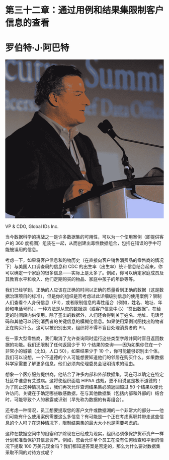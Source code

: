 # 第三十二章：通过用例和结果集限制客户信息的查看

# 罗伯特·J·阿巴特

![](img/Robert_Abate.png)

VP & CDO, Global IDs Inc.

当今数据科学的挑战之一是许多数据集的可用性，可以为一个使用案例（即提供客户的 360 度视图）组装在一起，从而创建出毒性数据组合，包括在错误的手中可能被误用的信息。

考虑一下，如果将客户信息和购物历史（在直接向客户销售消费品的零售商的情况下）与美国人口调查局的信息和 CDC 的出生率（出生率）统计信息结合起来，你可以确定一个家庭的很多信息——实际上是太多了。例如，你可以确定家庭成员及其教育水平和收入、他们定期购买的物品、家庭中孩子的年龄等等。

我们已经学到，正确的人应该在正确的时间以正确的质量看到正确的数据（这是数据治理项目的标准），但是你的组织是否考虑过此详细级别信息的使用案例？限制人们查看个人身份信息（PII），或者限制信息的毒性组合（例如，姓名、地址、年龄和电话号码），一种方法是从您的数据湖（或客户信息中心）“签出数据”，在给定的时间段内供使用。除了签出的数据外，人们还会得到关于姓名、地址、电话号码和其他可以识别消费者的关键信息的模糊化信息。如果使用案例试图找出购物者正在购买什么，这可以被识别出来，组织将不得不盲目处理消费者的 PII。

在一家大型零售商，我们取消了允许查询同时运行这些类型字段并同时盲目返回数据的功能。我们还限制了任何返回少于 10 个结果的查询——因为如果你住在一个非常小的城镇（比如，人口 50），如果结果少于 10 个，你可能能够识别出个体。我们可以设想，一个不道德的个人可能想要知道他们的邻居在购买什么。如果数据科学家需要了解更多信息，他们必须向伦理委员会证明请求的理由。

想象一个医疗服务提供商，他结合了许多内部和外部数据集，现在可以确定在特定社区中谁患有艾滋病。这将使组织面临 HIPAA 违规，更不用说这是极不道德的！为了防止这种情况发生，我们再次允许查询结果集必须返回超过 50 个结果以便允许访问。关键在于确定哪些敏感数据，在与其他数据集（包括内部和外部的）结合时，可能导致个人的暴露或识别（早先称为数据的有毒组合）。

还考虑一种情况，员工想要提取您的客户文件或数据湖的一个非常大的部分——他们可能有什么使用案例需要这么多信息？有可能是一个正在考虑离职并带走这些信息的个人吗？在这种情况下，限制结果集的最大大小也是需要考虑的。

这种在数据空间中的阻塞和铲除现在已经成为现实，组织必须像保护货币资产一样计划和准备保护其信息资产。例如，您会允许单个员工在没有任何检查和平衡的情况下提取 100 万美元现金吗？我们都知道答案是否定的，那么为什么要对数据集采取不同的对待方式呢？
